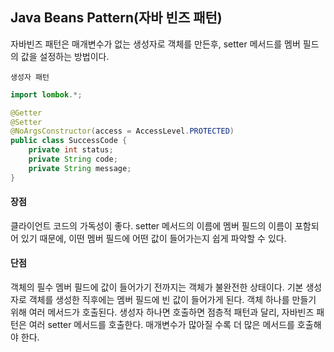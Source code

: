 ## Java Beans Pattern(자바 빈즈 패턴)

자바빈즈 패턴은 매개변수가 없는 생성자로 객체를 만든후, setter 메서드를 멤버 필드의 값을 설정하는 방법이다.

`생성자 패턴`
```java
import lombok.*;

@Getter
@Setter
@NoArgsConstructor(access = AccessLevel.PROTECTED)
public class SuccessCode {
    private int status;
    private String code;
    private String message;
}

```

#### 장점

클라이언트 코드의 가독성이 좋다.
setter 메서드의 이름에 멤버 필드의 이름이 포함되어 있기 때문에, 이떤 멤버 필드에 어떤 값이 들어가는지 쉽게 파악할 수 있다.

#### 단점

객체의 필수 멤버 필드에 값이 들어가기 전까지는 객체가 불완전한 상태이다.
기본 생성자로 객체를 생성한 직후에는 멤버 필드에 빈 값이 들어가게 된다.
객체 하나를 만들기 위해 여러 메서드가 호출된다.
생성자 하나면 호출하면 점층적 패턴과 달리, 자바빈즈 패턴은 여러 setter 메서드를 호출한다.
매개변수가 많아질 수록 더 많은 메서드를 호출해야 한다.
